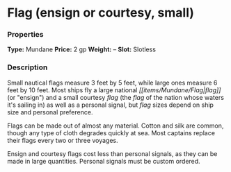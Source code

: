 ﻿---
Title: "Flag (ensign or courtesy, small)"
Type: "Mundane"
Price: "2 gp"
Weight: "–"
Slot: "Slotless"
Description: |
  "Small nautical flags measure 3 feet by 5 feet, while large ones measure 6 feet by 10 feet. Most ships fly a large national flag (or "ensign") and a small courtesy flag (the flag of the nation whose waters it's sailing in) as well as a personal signal, but flag sizes depend on ship size and personal preference.
  Flags can be made out of almost any material. Cotton and silk are common, though any type of cloth degrades quickly at sea. Most captains replace their flags every two or three voyages.
  Ensign and courtesy flags cost less than personal signals, as they can be made in large quantities. Personal signals must be custom ordered."
Sources: "['Pirates of the Inner Sea']"
---

# Flag (ensign or courtesy, small)

### Properties

**Type:** Mundane **Price:** 2 gp **Weight:** – **Slot:** Slotless

### Description

Small nautical flags measure 3 feet by 5 feet, while large ones measure 6 feet by 10 feet. Most ships fly a large national _[[items/Mundane/Flag|flag]]_ (or "ensign") and a small courtesy _flag_ (the _flag_ of the nation whose waters it's sailing in) as well as a personal signal, but _flag_ sizes depend on ship size and personal preference.

Flags can be made out of almost any material. Cotton and silk are common, though any type of cloth degrades quickly at sea. Most captains replace their flags every two or three voyages.

Ensign and courtesy flags cost less than personal signals, as they can be made in large quantities. Personal signals must be custom ordered.

